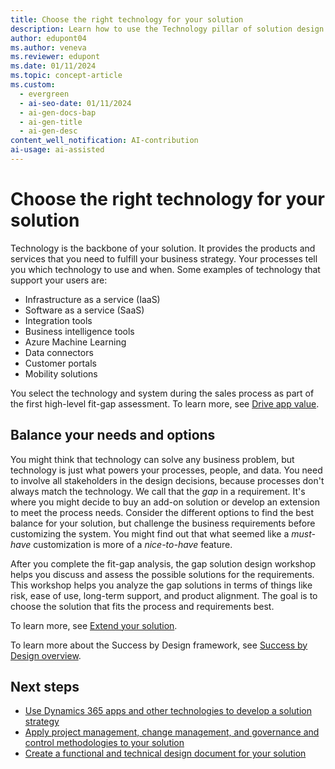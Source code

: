 ```yaml
---
title: Choose the right technology for your solution
description: Learn how to use the Technology pillar of solution design to select the products and services that support your business processes and digital transformation.
author: edupont04
ms.author: veneva
ms.reviewer: edupont
ms.date: 01/11/2024
ms.topic: concept-article
ms.custom:
  - evergreen
  - ai-seo-date: 01/11/2024
  - ai-gen-docs-bap
  - ai-gen-title
  - ai-gen-desc
content_well_notification: AI-contribution
ai-usage: ai-assisted
---
```


# Choose the right technology for your solution

Technology is the backbone of your solution. It provides the products and services that you need to fulfill your business strategy. Your processes tell you which technology to use and when. Some examples of technology that support your users are:

- Infrastructure as a service (IaaS)
- Software as a service (SaaS)
- Integration tools
- Business intelligence tools
- Azure Machine Learning
- Data connectors
- Customer portals
- Mobility solutions

You select the technology and system during the sales process as part of the first high-level fit-gap assessment. To learn more, see [Drive app value](drive-app-value.md).

## Balance your needs and options

You might think that technology can solve any business problem, but technology is just what powers your processes, people, and data. You need to involve all stakeholders in the design decisions, because processes don't always match the technology. We call that the *gap* in a requirement. It's where you might decide to buy an add-on solution or develop an extension to meet the process needs. Consider the different options to find the best balance for your solution, but challenge the business requirements before customizing the system. You might find out that what seemed like a *must-have* customization is more of a *nice-to-have* feature.

After you complete the fit-gap analysis, the gap solution design workshop helps you discuss and assess the possible solutions for the requirements. This workshop helps you analyze the gap solutions in terms of things like risk, ease of use, long-term support, and product alignment. The goal is to choose the solution that fits the process and requirements best.

To learn more, see [Extend your solution](extend-your-solution.md).

To learn more about the Success by Design framework, see [Success by Design overview](success-by-design.md).

## Next steps

- [Use Dynamics 365 apps and other technologies to develop a solution strategy](solution-architecture-design-pillars-technology.md)
- [Apply project management, change management, and governance and control methodologies to your solution](solution-architecture-design-pillars-methodology.md)
- [Create a functional and technical design document for your solution](../patterns/create-functional-technical-design-document.md)
